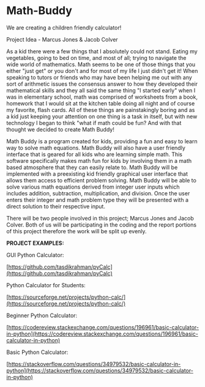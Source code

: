 # Math-Buddy
We are creating a children friendly calculator!

Project Idea - Marcus Jones &amp; Jacob Colver

As a kid there were a few things that I absolutely could not stand. Eating my vegetables, going to bed on time, and most of all; trying to navigate the wide world of mathematics. Math seems to be one of those things that you either &quot;just get&quot; or you don&#39;t and for most of my life I just didn&#39;t get it! When speaking to tutors or friends who may have been helping me out with any sort of arithmetic issues the consensus answer to how they developed their mathematical skills and they all said the same thing &quot;I started early&quot; when I was in elementary school, math was comprised of worksheets from a book, homework that I would sit at the kitchen table doing all night and of course my favorite, flash cards. All of these things are painstakingly boring and as a kid just keeping your attention on one thing is a task in itself, but with new technology I began to think &quot;what if math could be fun? And with that thought we decided to create Math Buddy!

Math Buddy is a program created for kids, providing a fun and easy to learn way to solve math equations. Math Buddy will also have a user friendly interface that is geared for all kids who are learning simple math. This software specifically makes math fun for kids by involving them in a math based atmosphere that they can easily relate to. Math Buddy will be implemented with a preexisting kid friendly graphical user interface that allows them access to efficient problem solving. Math Buddy will be able to solve various math equations derived from integer user inputs which includes addition, subtraction, multiplication, and division. Once the user enters their integer and math problem type they will be presented with a direct solution to their respective input.

There will be two people involved in this project; Marcus Jones and Jacob Colver. Both of us will be participating in the coding and the report portions of this project therefore the work will be split up evenly.

**PROJECT EXAMPLES:**

GUI Python Calculator:

[https://github.com/tasdikrahman/pyCalc](https://github.com/tasdikrahman/pyCalc)

Python Calculator for Students:

[https://sourceforge.net/projects/python-calc/](https://sourceforge.net/projects/python-calc/)

Beginner Python  Calculator:

[https://codereview.stackexchange.com/questions/196961/basic-calculator-in-python](https://codereview.stackexchange.com/questions/196961/basic-calculator-in-python)

Basic Python Calculator:

[https://stackoverflow.com/questions/34979532/basic-calculator-in-python](https://stackoverflow.com/questions/34979532/basic-calculator-in-python)
